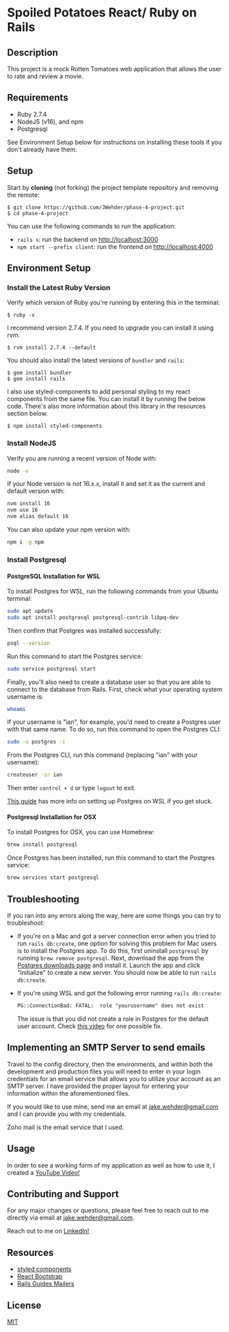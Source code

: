 # Spoiled Potatoes React/ Ruby on Rails

## Description

This project is a mock Rotten Tomatoes web application that allows the user to rate and review a movie. 

## Requirements

- Ruby 2.7.4
- NodeJS (v16), and npm
- Postgresql

See Environment Setup below for instructions on installing these tools if you
don't already have them.

## Setup

Start by **cloning** (not forking) the project template repository and removing
the remote:

```console
$ git clone https://github.com/JWehder/phase-4-project.git
$ cd phase-4-project
```

You can use the following commands to run the application:

- `rails s`: run the backend on [http://localhost:3000](http://localhost:3000)
- `npm start --prefix client`: run the frontend on
  [http://localhost:4000](http://localhost:4000)


## Environment Setup

### Install the Latest Ruby Version

Verify which version of Ruby you're running by entering this in the terminal:

```console
$ ruby -v
```

I recommend version 2.7.4. If you need to upgrade you can install it using rvm:

```console
$ rvm install 2.7.4 --default
```

You should also install the latest versions of `bundler` and `rails`:

```console
$ gem install bundler
$ gem install rails
```

I also use styled-components to add personal styling to my react components from the same file. You can install it by running the below code. There's also more information about this library in the resources section below.

```console
$ npm install styled-components
```

### Install NodeJS

Verify you are running a recent version of Node with:

```sh
node -v
```

If your Node version is not 16.x.x, install it and set it as the current and
default version with:

```sh
nvm install 16
nvm use 16
nvm alias default 16
```

You can also update your npm version with:

```sh
npm i -g npm
```

### Install Postgresql

#### PostgreSQL Installation for WSL

To install Postgres for WSL, run the following commands from your Ubuntu terminal:

```sh
sudo apt update
sudo apt install postgresql postgresql-contrib libpq-dev
```

Then confirm that Postgres was installed successfully:

```sh
psql --version
```

Run this command to start the Postgres service:

```sh
sudo service postgresql start
```

Finally, you'll also need to create a database user so that you are able to
connect to the database from Rails. First, check what your operating system
username is:

```sh
whoami
```

If your username is "ian", for example, you'd need to create a Postgres user
with that same name. To do so, run this command to open the Postgres CLI:

```sh
sudo -u postgres -i
```

From the Postgres CLI, run this command (replacing "ian" with your username):

```sh
createuser -sr ian
```

Then enter `control + d` or type `logout` to exit.

[This guide][postgresql wsl] has more info on setting up Postgres on WSL if you
get stuck.

[postgresql wsl]: https://docs.microsoft.com/en-us/windows/wsl/tutorials/wsl-database#install-postgresql

#### Postgresql Installation for OSX

To install Postgres for OSX, you can use Homebrew:

```sh
brew install postgresql
```

Once Postgres has been installed, run this command to start the Postgres
service:

```sh
brew services start postgresql
```

## Troubleshooting

If you ran into any errors along the way, here are some things you can try to
troubleshoot:

- If you're on a Mac and got a server connection error when you tried to run
  `rails db:create`, one option for solving this problem for Mac users is to
  install the Postgres app. To do this, first uninstall `postgresql` by running
  `brew remove postgresql`. Next, download the app from the
  [Postgres downloads page][] and install it. Launch the app and click
  "Initialize" to create a new server. You should now be able to run
  `rails db:create`.

- If you're using WSL and got the following error running `rails db:create`:

  ```txt
  PG::ConnectionBad: FATAL:  role "yourusername" does not exist
  ```

  The issue is that you did not create a role in Postgres for the default user
  account. Check [this video](https://www.youtube.com/watch?v=bQC5izDzOgE) for
  one possible fix.

[postgres downloads page]: https://postgresapp.com/downloads.html

## Implementing an SMTP Server to send emails

Travel to the config directory, then the environments, and within both the development and production files you will need to enter in your login credentials for an email service that allows you to utilize your account as an SMTP server. I have provided the proper layout for entering your information within the aforementioned files. 

If you would like to use mine, send me an email at jake.wehder@gmail.com and I can provide you with my credentials.

Zoho mail is the email service that I used. 

[Zoho Mail SMTP Setup Page]: (https://www.zoho.com/mail/help/zoho-smtp.html)

## Usage

In order to see a working form of my application as well as how to use it, I created a [YouTube Video!]()

## Contributing and Support

For any major changes or questions, please feel free to reach out to me directly via email at jake.wehder@gmail.com.

Reach out to me on [LinkedIn!](https://www.linkedin.com/in/jake-wehder/) 

## Resources

- [styled components](https://styled-components.com/)
- [React Bootstrap](https://react-bootstrap.github.io/)
- [Rails Guides Mailers](https://guides.rubyonrails.org/action_mailer_basics.html)

## License 

[MIT](https://choosealicense.com/licenses/mit/)
